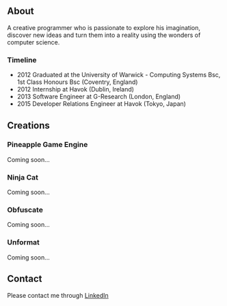 ## About
A creative programmer who is passionate to explore his imagination, discover new ideas and turn them into a reality using the wonders of computer science.

### Timeline
 - 2012 Graduated at the University of Warwick - Computing Systems Bsc, 1st Class Honours Bsc (Coventry, England)
 - 2012 Internship at Havok (Dublin, Ireland)
 - 2013 Software Engineer at G-Research (London, England)
 - 2015 Developer Relations Engineer at Havok (Tokyo, Japan)

## Creations
### Pineapple Game Engine
Coming soon...

### Ninja Cat
Coming soon...

### Obfuscate
Coming soon...

### Unformat
Coming soon...

## Contact
Please contact me through [LinkedIn](https://www.linkedin.com/in/adam-yaxley-53249442/)
